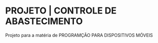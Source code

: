 # PROJETO | CONTROLE DE ABASTECIMENTO

Projeto para a matéria de PROGRAMÇÃO PARA DISPOSITIVOS MÓVEIS


